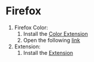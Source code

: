# Firefox
1. Firefox Color:
   1. Install the [Color Extension](https://addons.mozilla.org/en-EN/firefox/addon/firefox-color/)
   2. Open the following [link](https://color.firefox.com/?theme=XQAAAAJIBAAAAAAAAABBqYhm849SCicxcUcPX38oKRicm6da8pKSImrjDSyiNaFkF3HcGCGiPjBp_8RFBgLraofe5dNsJeJRsvpkXAU91h7UuSqydc8gOwkTBtv50tKr2r73Lkky2JP1ryCYXJAvMB2v4dTlIoDZ-IMfz8VP_zyJOH-xx2Qavj88sIU5yLJ1KFku9JJSm1xZvwvx31H24VMAKZM-EVaCgJYZd5yDM1Ao4cK1W83dPrHKhT-HkiGlw_GhjVp0-rqrXgJ6831-f_zXw_zKrzwIOM9VEUuiitAqvWda22BOFn-vdkInlt97etP38U7eI5duKuOMW-0s9AjjRSJl54hts3dXTxemeHtbtFPKpykf1-aThLUYNZ8EyUioGjMHdiE0Aif7iwe71N0kZss_RlEAA9rjuWPa6178UGO-G-ExsbbSZffuDCifPBU5_2uLEPHfYduq65BgIZk_3IlOJDraW_H8Y4HzSd4uo6ec0OtdDrVUTe-Mpr9e6o4HbnI_G91yuGNuYluwmpUbQingQyAv-thg66ZAkU4WgaJVcK-PsUbK60j_4N8l7w)
2. Extension:
   1. Install the [Extension](chadpuccin-green.xpi)